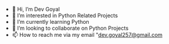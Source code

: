 - 👋 Hi, I’m Dev Goyal
- 👀 I’m interested in Python Related Projects
- 🌱 I’m currently learning Python
- 💞️ I’m looking to collaborate on Python Projects
- 📫 How to reach me via my email "dev.goyal257@gmail.com
